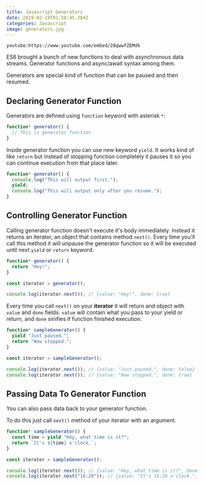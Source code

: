 ```yaml
---
title: Javascript Generators
date: 2019-02-19T01:58:45.284Z
categories: Javascript
image: generators.jpg
---
```


`youtube:https://www.youtube.com/embed/28qwwfZEMdk`

ES6 brought a bunch of new functions to deal with asynchronous data streams. Generator functions and async/await syntax among them.

Generators are special kind of function that can be paused and then resumed.

## Declaring Generator Function

Generators are defined using `function` keyword with asterisk `*`:

```js
function* generator() {
  // This is generator function
}
```

Inside generator function you can use new keyword `yield`. It works kind of like `return` but instead of stopping function completely it pauses it so you can continue execution from that place later.

```js
function* generator() {
  console.log("This will output first.");
  yield;
  console.log("This will output only after you resume.");
}
```

## Controlling Generator Function

Calling generator function doesn't execute it's body immediately. Instead it returns an iterator, an object that contains method `next()`. Every time you'll call this method it will unpause the generator function so it will be executed until next `yield` or `return` keyword.

```js
function* generator() {
  return "Hey!";
}

const iterator = generator();

console.log(iterator.next()); // {value: "Hey!", done: true}
```

Every time you call `next()` on your **iterator** it will return and object with `value` and `done` fields. `value` will contain what you pass to your yield or return, and `done` sinifies if function finished execution.

```js
function* sampleGenerator() {
  yield "Just paused.";
  return "Now stopped.";
}

const iterator = sampleGenerator();

console.log(iterator.next()); // {value: "Just paused.", done: false}
console.log(iterator.next()); // {value: "Now stopped.", done: true}
```

## Passing Data To Generator Function

You can also pass data back to your generator function.

To do this just call `next()` method of your iterator with an argument.

```js
function* sampleGenerator() {
  const time = yield "Hey, what time is it?";
  return `It's ${time} o'clock.`;
}

const iterator = sampleGenerator();

console.log(iterator.next()); // {value: "Hey, what time is it?", done: false}
console.log(iterator.next("16:20")); // {value: "It's 16:20 o'clock.", done: true}
```
